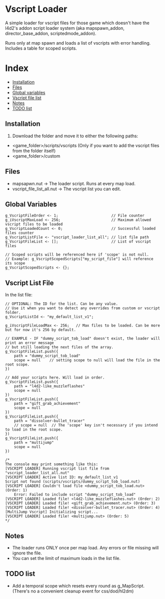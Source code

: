 # Vscript Loader
A simple loader for vscript files for those game which doesn't have the l4d2's addon script loader system (aka mapspawn_addon, director_base_addon, scriptedmode_addon).

Runs only at map spawn and loads a list of vscripts with error handling. Includes a table for scoped scripts.

# Index
- [Installation](#installation)
- [Files](#files)
- [Global variables](#global-variables)
- [Vscript file list](#vscript-list-file)
- [Notes](#notes)
- [TODO list](#todo-list)

## Installation
1. Download the folder and move it to either the following paths:
- <game_folder>/scripts/vscripts (Only if you want to add the vscript files from the folder itself)
- <game_folder>/custom

## Files
- mapsapwn.nut -> The loader script. Runs at every map load.
- vscript_file_list_all.nut -> The vscript list you can edit.

## Global Variables
```squirrel
g_VscriptFileOrder <- 1;                        // File counter
g_iVscriptMaxLoad <- 256;                       // Maximum allowed vscript files to be loaded
g_VscriptLoadedCount <- 0;                      // Successful loaded files counter
g_VscriptListFile <- "vscript_loader_list_all"; // list file path
g_VscriptFileList <- [];                        // List of vscript files

// Scoped scripts will be referenced here if 'scope' is not null.
// Example: g_VscriptScopedScripts["my_script_file"] will reference its scope
g_VscriptScopedScripts <- {};
```

## Vscript List File
In the list file:
```squirrel
// OPTIONAL: The ID for the list. Can be any value. 
// Use it when you want to detect any overrides from custom or vscript folder.
g_VscriptListId <- "my_default_list_v1";

g_iVscriptFileLoadMax <- 256;   // Max files to be loaded. Can be more but for now it's 256 by default. 

// EXAMPLE - IF "dummy_script_tob_load" doesn't exist, the loader will print an error message
// but still loading the next files of the array.
g_VscriptFileList.push({
    path = "dummy_script_tob_load" 
    scope = null    // setting scope to null will load the file in the root scope.
})

// Add your scripts here. Will load in order.
g_VscriptFileList.push({
    path = "l4d2-like_muzzleflashes"
    scope = null
})
g_VscriptFileList.push({
    path = "gift_grab_achievement"
    scope = null
})
g_VscriptFileList.push({
    path = "dissolver-bullet_tracer"
    // scope = null  // The 'scope' key isn't necessary if you intend to load in the root scope.
})
g_VscriptFileList.push({
    path = "multijump"
    scope = null
})

/*
The console may print something like this:
[VSCRIPT LOADER] Running vscript list file from "vscript_loader_list_all.nut"
[VSCRIPT LOADER] Active list ID: my_default_list_v1
Script not found (scripts/vscripts/dummy_script_tob_load.nut) 
[VSCRIPT LOADER] Couldn't load file <dummy_script_tob_load.nut> (Order: 1)
	Error: Failed to include script "dummy_script_tob_load"
[VSCRIPT LOADER] Loaded file! <l4d2-like_muzzleflashes.nut> (Order: 2)
[VSCRIPT LOADER] Loaded file! <gift_grab_achievement.nut> (Order: 3)
[VSCRIPT LOADER] Loaded file! <dissolver-bullet_tracer.nut> (Order: 4)
[MultiJump Vscript] Initializing script...
[VSCRIPT LOADER] Loaded file! <multijump.nut> (Order: 5)
*/
```

## Notes
- The loader runs ONLY once per map load. Any errors or file missing will ignore the file.
- You can set the limit of maximum loads in the list file.

## TODO list
- Add a temporal scope which resets every round as g_MapScript. (There's no a convenient cleanup event for css/dod/hl2dm) 
